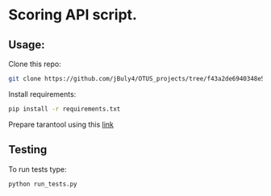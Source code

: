# Scoring API script.

## Usage: 
Clone this repo:
```bash
git clone https://github.com/jBuly4/OTUS_projects/tree/f43a2de6940348e5271c89e346c14fc2c32efe35/month_2/04_Testing/api_testing
```
Install requirements:
```bash
pip install -r requirements.txt
```
Prepare tarantool using this [link](https://www.tarantool.io/en/doc/1.6/book/getting_started/using_docker/)


## Testing
To run tests type:
```bash
python run_tests.py
```